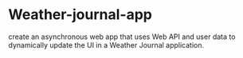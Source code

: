 # Weather-journal-app
 create an asynchronous web app that uses Web API and user data to dynamically update the UI in a Weather Journal application.

